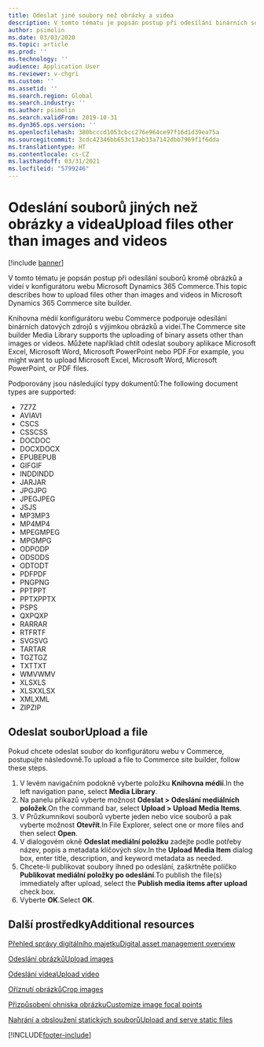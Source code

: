 ```yaml
---
title: Odeslat jiné soubory než obrázky a videa
description: V tomto tématu je popsán postup při odesílání binárních souborů kromě obrázků a videí v konfigurátoru webu Microsoft Dynamics 365 Commerce.
author: psimolin
ms.date: 03/03/2020
ms.topic: article
ms.prod: ''
ms.technology: ''
audience: Application User
ms.reviewer: v-chgri
ms.custom: ''
ms.assetid: ''
ms.search.region: Global
ms.search.industry: ''
ms.author: psimolin
ms.search.validFrom: 2019-10-31
ms.dyn365.ops.version: ''
ms.openlocfilehash: 380bcccd1053cbcc276e964ce97f16d1d39ea75a
ms.sourcegitcommit: 3cdc42346bb653c13ab33a7142dbb7969f1f6dda
ms.translationtype: HT
ms.contentlocale: cs-CZ
ms.lasthandoff: 03/31/2021
ms.locfileid: "5799246"
---
```

# <a name="upload-files-other-than-images-and-videos"></a><span data-ttu-id="c7803-103">Odeslání souborů jiných než obrázky a videa</span><span class="sxs-lookup"><span data-stu-id="c7803-103">Upload files other than images and videos</span></span>

[!include [banner](includes/banner.md)]

<span data-ttu-id="c7803-104">V tomto tématu je popsán postup při odesílání souborů kromě obrázků a videí v konfigurátoru webu Microsoft Dynamics 365 Commerce.</span><span class="sxs-lookup"><span data-stu-id="c7803-104">This topic describes how to upload files other than images and videos in Microsoft Dynamics 365 Commerce site builder.</span></span>

<span data-ttu-id="c7803-105">Knihovna médií konfigurátoru webu Commerce podporuje odesílání binárních datových zdrojů s výjimkou obrázků a videí.</span><span class="sxs-lookup"><span data-stu-id="c7803-105">The Commerce site builder Media Library supports the uploading of binary assets other than images or videos.</span></span> <span data-ttu-id="c7803-106">Můžete například chtít odeslat soubory aplikace Microsoft Excel, Microsoft Word, Microsoft PowerPoint nebo PDF.</span><span class="sxs-lookup"><span data-stu-id="c7803-106">For example, you might want to upload Microsoft Excel, Microsoft Word, Microsoft PowerPoint, or PDF files.</span></span>

<span data-ttu-id="c7803-107">Podporovány jsou následující typy dokumentů:</span><span class="sxs-lookup"><span data-stu-id="c7803-107">The following document types are supported:</span></span>
- <span data-ttu-id="c7803-108">7Z</span><span class="sxs-lookup"><span data-stu-id="c7803-108">7Z</span></span>
- <span data-ttu-id="c7803-109">AVI</span><span class="sxs-lookup"><span data-stu-id="c7803-109">AVI</span></span>
- <span data-ttu-id="c7803-110">CS</span><span class="sxs-lookup"><span data-stu-id="c7803-110">CS</span></span>
- <span data-ttu-id="c7803-111">CSS</span><span class="sxs-lookup"><span data-stu-id="c7803-111">CSS</span></span>
- <span data-ttu-id="c7803-112">DOC</span><span class="sxs-lookup"><span data-stu-id="c7803-112">DOC</span></span>
- <span data-ttu-id="c7803-113">DOCX</span><span class="sxs-lookup"><span data-stu-id="c7803-113">DOCX</span></span>
- <span data-ttu-id="c7803-114">EPUB</span><span class="sxs-lookup"><span data-stu-id="c7803-114">EPUB</span></span>
- <span data-ttu-id="c7803-115">GIF</span><span class="sxs-lookup"><span data-stu-id="c7803-115">GIF</span></span>
- <span data-ttu-id="c7803-116">INDD</span><span class="sxs-lookup"><span data-stu-id="c7803-116">INDD</span></span>
- <span data-ttu-id="c7803-117">JAR</span><span class="sxs-lookup"><span data-stu-id="c7803-117">JAR</span></span>
- <span data-ttu-id="c7803-118">JPG</span><span class="sxs-lookup"><span data-stu-id="c7803-118">JPG</span></span>
- <span data-ttu-id="c7803-119">JPEG</span><span class="sxs-lookup"><span data-stu-id="c7803-119">JPEG</span></span>
- <span data-ttu-id="c7803-120">JS</span><span class="sxs-lookup"><span data-stu-id="c7803-120">JS</span></span>
- <span data-ttu-id="c7803-121">MP3</span><span class="sxs-lookup"><span data-stu-id="c7803-121">MP3</span></span>
- <span data-ttu-id="c7803-122">MP4</span><span class="sxs-lookup"><span data-stu-id="c7803-122">MP4</span></span>
- <span data-ttu-id="c7803-123">MPEG</span><span class="sxs-lookup"><span data-stu-id="c7803-123">MPEG</span></span>
- <span data-ttu-id="c7803-124">MPG</span><span class="sxs-lookup"><span data-stu-id="c7803-124">MPG</span></span>
- <span data-ttu-id="c7803-125">ODP</span><span class="sxs-lookup"><span data-stu-id="c7803-125">ODP</span></span>
- <span data-ttu-id="c7803-126">ODS</span><span class="sxs-lookup"><span data-stu-id="c7803-126">ODS</span></span>
- <span data-ttu-id="c7803-127">ODT</span><span class="sxs-lookup"><span data-stu-id="c7803-127">ODT</span></span>
- <span data-ttu-id="c7803-128">PDF</span><span class="sxs-lookup"><span data-stu-id="c7803-128">PDF</span></span>
- <span data-ttu-id="c7803-129">PNG</span><span class="sxs-lookup"><span data-stu-id="c7803-129">PNG</span></span>
- <span data-ttu-id="c7803-130">PPT</span><span class="sxs-lookup"><span data-stu-id="c7803-130">PPT</span></span>
- <span data-ttu-id="c7803-131">PPTX</span><span class="sxs-lookup"><span data-stu-id="c7803-131">PPTX</span></span>
- <span data-ttu-id="c7803-132">PS</span><span class="sxs-lookup"><span data-stu-id="c7803-132">PS</span></span>
- <span data-ttu-id="c7803-133">QXP</span><span class="sxs-lookup"><span data-stu-id="c7803-133">QXP</span></span>
- <span data-ttu-id="c7803-134">RAR</span><span class="sxs-lookup"><span data-stu-id="c7803-134">RAR</span></span>
- <span data-ttu-id="c7803-135">RTF</span><span class="sxs-lookup"><span data-stu-id="c7803-135">RTF</span></span>
- <span data-ttu-id="c7803-136">SVG</span><span class="sxs-lookup"><span data-stu-id="c7803-136">SVG</span></span>
- <span data-ttu-id="c7803-137">TAR</span><span class="sxs-lookup"><span data-stu-id="c7803-137">TAR</span></span>
- <span data-ttu-id="c7803-138">TGZ</span><span class="sxs-lookup"><span data-stu-id="c7803-138">TGZ</span></span>
- <span data-ttu-id="c7803-139">TXT</span><span class="sxs-lookup"><span data-stu-id="c7803-139">TXT</span></span>
- <span data-ttu-id="c7803-140">WMV</span><span class="sxs-lookup"><span data-stu-id="c7803-140">WMV</span></span>
- <span data-ttu-id="c7803-141">XLS</span><span class="sxs-lookup"><span data-stu-id="c7803-141">XLS</span></span>
- <span data-ttu-id="c7803-142">XLSX</span><span class="sxs-lookup"><span data-stu-id="c7803-142">XLSX</span></span>
- <span data-ttu-id="c7803-143">XML</span><span class="sxs-lookup"><span data-stu-id="c7803-143">XML</span></span>
- <span data-ttu-id="c7803-144">ZIP</span><span class="sxs-lookup"><span data-stu-id="c7803-144">ZIP</span></span>

## <a name="upload-a-file"></a><span data-ttu-id="c7803-145">Odeslat soubor</span><span class="sxs-lookup"><span data-stu-id="c7803-145">Upload a file</span></span>

<span data-ttu-id="c7803-146">Pokud chcete odeslat soubor do konfigurátoru webu v Commerce, postupujte následovně.</span><span class="sxs-lookup"><span data-stu-id="c7803-146">To upload a file to Commerce site builder, follow these steps.</span></span>

1. <span data-ttu-id="c7803-147">V levém navigačním podokně vyberte položku **Knihovna médií**.</span><span class="sxs-lookup"><span data-stu-id="c7803-147">In the left navigation pane, select **Media Library**.</span></span>
1. <span data-ttu-id="c7803-148">Na panelu příkazů vyberte možnost **Odeslat \> Odeslání mediálních položek**.</span><span class="sxs-lookup"><span data-stu-id="c7803-148">On the command bar, select **Upload \> Upload Media Items**.</span></span>
1. <span data-ttu-id="c7803-149">V Průzkumníkovi souborů vyberte jeden nebo více souborů a pak vyberte možnost **Otevřít**.</span><span class="sxs-lookup"><span data-stu-id="c7803-149">In File Explorer, select one or more files and then select **Open**.</span></span>
1. <span data-ttu-id="c7803-150">V dialogovém okně **Odeslat mediální položku** zadejte podle potřeby název, popis a metadata klíčových slov.</span><span class="sxs-lookup"><span data-stu-id="c7803-150">In the **Upload Media Item** dialog box, enter title, description, and keyword metadata as needed.</span></span>
1. <span data-ttu-id="c7803-151">Chcete-li publikovat soubory ihned po odeslání, zaškrtněte políčko **Publikovat mediální položky po odeslání**.</span><span class="sxs-lookup"><span data-stu-id="c7803-151">To publish the file(s) immediately after upload, select the **Publish media items after upload** check box.</span></span>
1. <span data-ttu-id="c7803-152">Vyberte **OK**.</span><span class="sxs-lookup"><span data-stu-id="c7803-152">Select **OK**.</span></span>

## <a name="additional-resources"></a><span data-ttu-id="c7803-153">Další prostředky</span><span class="sxs-lookup"><span data-stu-id="c7803-153">Additional resources</span></span>

[<span data-ttu-id="c7803-154">Přehled správy digitálního majetku</span><span class="sxs-lookup"><span data-stu-id="c7803-154">Digital asset management overview</span></span>](dam-overview.md)

[<span data-ttu-id="c7803-155">Odeslání obrázků</span><span class="sxs-lookup"><span data-stu-id="c7803-155">Upload images</span></span>](dam-upload-images.md)

[<span data-ttu-id="c7803-156">Odeslání videa</span><span class="sxs-lookup"><span data-stu-id="c7803-156">Upload video</span></span>](dam-upload-video.md)

[<span data-ttu-id="c7803-157">Oříznutí obrázků</span><span class="sxs-lookup"><span data-stu-id="c7803-157">Crop images</span></span>](dam-crop-images.md)

[<span data-ttu-id="c7803-158">Přizpůsobení ohniska obrázku</span><span class="sxs-lookup"><span data-stu-id="c7803-158">Customize image focal points</span></span>](dam-custom-focal-point.md)

[<span data-ttu-id="c7803-159">Nahrání a obsloužení statických souborů</span><span class="sxs-lookup"><span data-stu-id="c7803-159">Upload and serve static files</span></span>](upload-serve-static-files.md)


[!INCLUDE[footer-include](../includes/footer-banner.md)]
